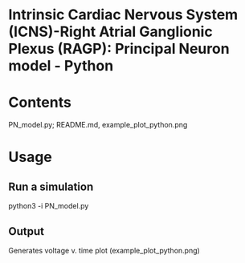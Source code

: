 # Intrinsic Cardiac Nervous System (ICNS)-Right Atrial Ganglionic Plexus (RAGP): Principal Neuron model - Python

# Contents
PN_model.py; README.md, example_plot_python.png

# Usage
## Run a simulation
python3 -i PN_model.py

## Output
Generates voltage v. time plot (example_plot_python.png)

